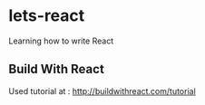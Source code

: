 # lets-react
Learning how to write React

## Build With React
Used tutorial at : http://buildwithreact.com/tutorial
